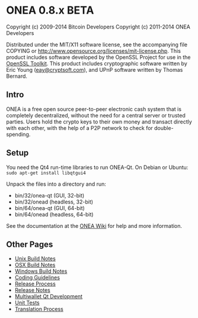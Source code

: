 ONEA 0.8.x BETA
====================

Copyright (c) 2009-2014 Bitcoin Developers
Copyright (c) 2011-2014 ONEA Developers

Distributed under the MIT/X11 software license, see the accompanying
file COPYING or http://www.opensource.org/licenses/mit-license.php.
This product includes software developed by the OpenSSL Project for use in the [OpenSSL Toolkit](http://www.openssl.org/). This product includes
cryptographic software written by Eric Young ([eay@cryptsoft.com](mailto:eay@cryptsoft.com)), and UPnP software written by Thomas Bernard.


Intro
---------------------
ONEA is a free open source peer-to-peer electronic cash system that is
completely decentralized, without the need for a central server or trusted
parties.  Users hold the crypto keys to their own money and transact directly
with each other, with the help of a P2P network to check for double-spending.


Setup
---------------------
You need the Qt4 run-time libraries to run ONEA-Qt. On Debian or Ubuntu:
	`sudo apt-get install libqtgui4`

Unpack the files into a directory and run:

- bin/32/onea-qt (GUI, 32-bit)
- bin/32/onead (headless, 32-bit)
- bin/64/onea-qt (GUI, 64-bit)
- bin/64/onead (headless, 64-bit)

See the documentation at the [ONEA Wiki](http://onea.info)
for help and more information.


Other Pages
---------------------
- [Unix Build Notes](build-unix.md)
- [OSX Build Notes](build-osx.md)
- [Windows Build Notes](build-msw.md)
- [Coding Guidelines](coding.md)
- [Release Process](release-process.md)
- [Release Notes](release-notes.md)
- [Multiwallet Qt Development](multiwallet-qt.md)
- [Unit Tests](unit-tests.md)
- [Translation Process](translation_process.md)
